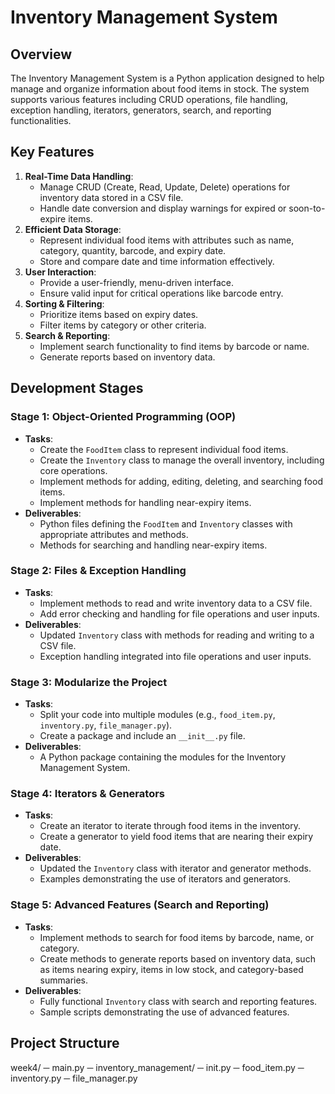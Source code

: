 # Inventory Management System

## Overview
The Inventory Management System is a Python application designed to help manage and organize information about food items in stock. The system supports various features including CRUD operations, file handling, exception handling, iterators, generators, search, and reporting functionalities.

## Key Features
1. **Real-Time Data Handling**: 
   - Manage CRUD (Create, Read, Update, Delete) operations for inventory data stored in a CSV file.
   - Handle date conversion and display warnings for expired or soon-to-expire items.
2. **Efficient Data Storage**: 
   - Represent individual food items with attributes such as name, category, quantity, barcode, and expiry date.
   - Store and compare date and time information effectively.
3. **User Interaction**: 
   - Provide a user-friendly, menu-driven interface.
   - Ensure valid input for critical operations like barcode entry.
4. **Sorting & Filtering**: 
   - Prioritize items based on expiry dates.
   - Filter items by category or other criteria.
5. **Search & Reporting**: 
   - Implement search functionality to find items by barcode or name.
   - Generate reports based on inventory data.

## Development Stages
### Stage 1: Object-Oriented Programming (OOP)
- **Tasks**:
  - Create the `FoodItem` class to represent individual food items.
  - Create the `Inventory` class to manage the overall inventory, including core operations.
  - Implement methods for adding, editing, deleting, and searching food items.
  - Implement methods for handling near-expiry items.
- **Deliverables**:
  - Python files defining the `FoodItem` and `Inventory` classes with appropriate attributes and methods.
  - Methods for searching and handling near-expiry items.

### Stage 2: Files & Exception Handling
- **Tasks**:
  - Implement methods to read and write inventory data to a CSV file.
  - Add error checking and handling for file operations and user inputs.
- **Deliverables**:
  - Updated `Inventory` class with methods for reading and writing to a CSV file.
  - Exception handling integrated into file operations and user inputs.

### Stage 3: Modularize the Project
- **Tasks**:
  - Split your code into multiple modules (e.g., `food_item.py`, `inventory.py`, `file_manager.py`).
  - Create a package and include an `__init__.py` file.
- **Deliverables**:
  - A Python package containing the modules for the Inventory Management System.

### Stage 4: Iterators & Generators
- **Tasks**:
  - Create an iterator to iterate through food items in the inventory.
  - Create a generator to yield food items that are nearing their expiry date.
- **Deliverables**:
  - Updated the `Inventory` class with iterator and generator methods.
  - Examples demonstrating the use of iterators and generators.

### Stage 5: Advanced Features (Search and Reporting)
- **Tasks**:
  - Implement methods to search for food items by barcode, name, or category.
  - Create methods to generate reports based on inventory data, such as items nearing expiry, items in low stock, and category-based summaries.
- **Deliverables**:
  - Fully functional `Inventory` class with search and reporting features.
  - Sample scripts demonstrating the use of advanced features.

## Project Structure
week4/
   ─ main.py
   ─ inventory_management/
   ─ init.py
   ─ food_item.py
   ─ inventory.py
   ─ file_manager.py
